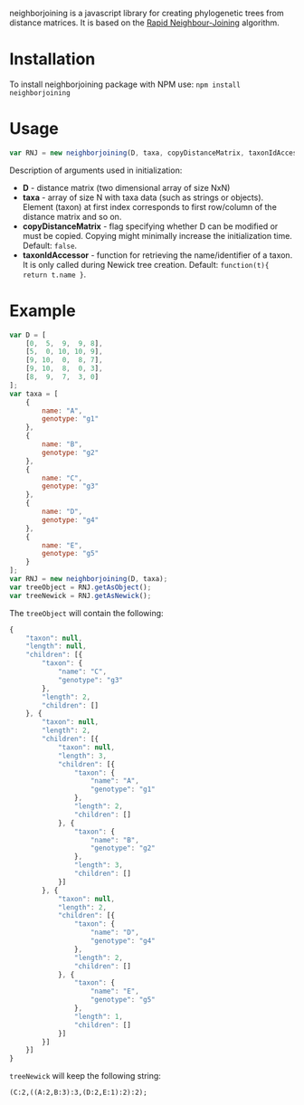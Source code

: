 neighborjoining is a javascript library for creating phylogenetic trees from
distance matrices. It is based on the [Rapid Neighbour-Joining](http://pure.au.dk/ws/files/19821675/rapidNJ.pdf)
algorithm.

# Installation

To install neighborjoining package with NPM use: `npm install neighborjoining`

# Usage

```javascript
var RNJ = new neighborjoining(D, taxa, copyDistanceMatrix, taxonIdAccessor);
```

Description of arguments used in initialization:
* **D** - distance matrix (two dimensional array of size NxN)
* **taxa** - array of size N with taxa data (such as strings or objects). Element (taxon) at first index corresponds to first row/column of the distance matrix and so on.
* **copyDistanceMatrix** - flag specifying whether D can be modified or must be copied. Copying might minimally increase the initialization time. Default: `false`.
* **taxonIdAccessor** - function for retrieving the name/identifier of a taxon. It is only called during Newick tree creation. Default: `function(t){ return t.name }`.

# Example
```javascript
var D = [
    [0,  5,  9,  9, 8],
    [5,  0, 10, 10, 9],
    [9, 10,  0,  8, 7],
    [9, 10,  8,  0, 3],
    [8,  9,  7,  3, 0]
];
var taxa = [
    {
        name: "A",
        genotype: "g1"
    },
    {
        name: "B",
        genotype: "g2"
    },
    {
        name: "C",
        genotype: "g3"
    },
    {
        name: "D",
        genotype: "g4"
    },
    {
        name: "E",
        genotype: "g5"
    }
];
var RNJ = new neighborjoining(D, taxa);
var treeObject = RNJ.getAsObject();
var treeNewick = RNJ.getAsNewick();
```

The `treeObject` will contain the following:

```javascript
{
    "taxon": null,
    "length": null,
    "children": [{
        "taxon": {
            "name": "C",
            "genotype": "g3"
        },
        "length": 2,
        "children": []
    }, {
        "taxon": null,
        "length": 2,
        "children": [{
            "taxon": null,
            "length": 3,
            "children": [{
                "taxon": {
                    "name": "A",
                    "genotype": "g1"
                },
                "length": 2,
                "children": []
            }, {
                "taxon": {
                    "name": "B",
                    "genotype": "g2"
                },
                "length": 3,
                "children": []
            }]
        }, {
            "taxon": null,
            "length": 2,
            "children": [{
                "taxon": {
                    "name": "D",
                    "genotype": "g4"
                },
                "length": 2,
                "children": []
            }, {
                "taxon": {
                    "name": "E",
                    "genotype": "g5"
                },
                "length": 1,
                "children": []
            }]
        }]
    }]
}
```

`treeNewick` will keep the following string:

```newick
(C:2,((A:2,B:3):3,(D:2,E:1):2):2);
```
